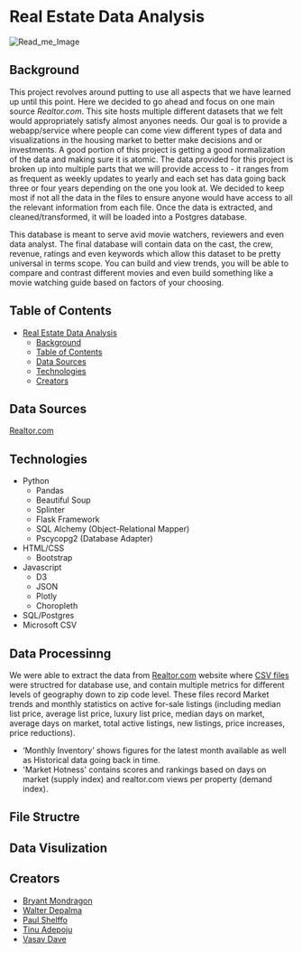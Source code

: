 # Real Estate Data Analysis

   ![Read_me_Image](https://user-images.githubusercontent.com/83404547/133019814-d4b6f0e7-d1fe-4415-b934-0046ba36d8a1.jpeg)

## Background

This project revolves around putting to use all aspects that we have learned up until this point. Here we decided to go ahead and focus on one  main source *Realtor.com*. This site hosts multiple different datasets that we felt would appropriately satisfy almost anyones needs. Our goal is to provide a webapp/service where people can come view different types of data and visualizations in the housing market to better make decisions and or investments. A good portion of this project is getting a good normalization of the data and making sure it is atomic. The data provided for this project is broken up into multiple parts that we will provide access to - it ranges from as frequent as weekly updates to yearly and each set has data going back three or four years depending on the one you look at. We decided to keep most if not all the data in the files to ensure anyone would have access to all the relevant information from each file. Once the data is extracted, and cleaned/transformed, it will be loaded into a Postgres database.

This database is meant to serve avid movie watchers, reviewers and even data analyst. The final database will contain data on the cast, the crew, revenue, ratings and even keywords which allow this dataset to be pretty universal in terms scope. You can build and view trends, you will be able to compare and contrast different movies and even build something like a movie watching guide based on factors of your choosing.

## Table of Contents

- [Real Estate Data Analysis](#real-estate-data-analysis)
  - [Background](#background)
  - [Table of Contents](#table-of-contents)
  - [Data Sources](#data-sources)
  - [Technologies](#technologies)
  - [Creators](#creators)

## Data Sources

[Realtor.com](https://www.realtor.com/research/data/)

## Technologies

- Python
   - Pandas
   - Beautiful Soup
   - Splinter
   - Flask Framework
   - SQL Alchemy (Object-Relational Mapper)
   - Pscycopg2 (Database Adapter)
- HTML/CSS
   - Bootstrap
- Javascript
   - D3
   - JSON
   - Plotly
   - Choropleth
- SQL/Postgres
- Microsoft CSV


## Data Processinng

We were able to extract the data from [Realtor.com](https://www.realtor.com/research/data/) website where [CSV files](https://github.com/Tinuola-1/Project3Visuals/tree/main/Dataset) were structred for database use, and contain multiple metrics for different levels of geography down to zip code level. These files record Market trends and monthly statistics on active for-sale listings (including median list price, average list price, luxury list price, median days on market, average days on market, total active listings, new listings, price increases, price reductions).

   - ‘Monthly Inventory’ shows figures for the latest month available as well as Historical data going back in time. 
   - 'Market Hotness' contains scores and rankings based on days on market (supply index) and realtor.com views per property (demand index).

## File Structre

## Data Visulization

## Creators

- [Bryant Mondragon](https://github.com/MondragB)
- [Walter Depalma](https://github.com/Wdepalma)
- [Paul Shelffo](https://github.com/Shelf0)
- [Tinu Adepoju](https://github.com/Tinuola-1)
- [Vasav Dave](https://github.com/vasavdave)

